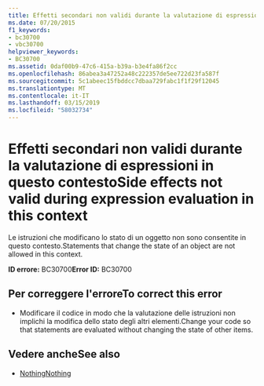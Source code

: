 ```yaml
---
title: Effetti secondari non validi durante la valutazione di espressioni in questo contesto
ms.date: 07/20/2015
f1_keywords:
- bc30700
- vbc30700
helpviewer_keywords:
- BC30700
ms.assetid: 0daf00b9-47c6-415a-b39a-b3e4fa86f2cc
ms.openlocfilehash: 86abea3a47252a48c222357de5ee722d23fa587f
ms.sourcegitcommit: 5c1abeec15fbddcc7dbaa729fabc1f1f29f12045
ms.translationtype: MT
ms.contentlocale: it-IT
ms.lasthandoff: 03/15/2019
ms.locfileid: "58032734"
---
```

# <a name="side-effects-not-valid-during-expression-evaluation-in-this-context"></a><span data-ttu-id="79c3b-102">Effetti secondari non validi durante la valutazione di espressioni in questo contesto</span><span class="sxs-lookup"><span data-stu-id="79c3b-102">Side effects not valid during expression evaluation in this context</span></span>
<span data-ttu-id="79c3b-103">Le istruzioni che modificano lo stato di un oggetto non sono consentite in questo contesto.</span><span class="sxs-lookup"><span data-stu-id="79c3b-103">Statements that change the state of an object are not allowed in this context.</span></span>  
  
 <span data-ttu-id="79c3b-104">**ID errore:** BC30700</span><span class="sxs-lookup"><span data-stu-id="79c3b-104">**Error ID:** BC30700</span></span>  
  
## <a name="to-correct-this-error"></a><span data-ttu-id="79c3b-105">Per correggere l'errore</span><span class="sxs-lookup"><span data-stu-id="79c3b-105">To correct this error</span></span>  
  
-   <span data-ttu-id="79c3b-106">Modificare il codice in modo che la valutazione delle istruzioni non implichi la modifica dello stato degli altri elementi.</span><span class="sxs-lookup"><span data-stu-id="79c3b-106">Change your code so that statements are evaluated without changing the state of other items.</span></span>  
  
## <a name="see-also"></a><span data-ttu-id="79c3b-107">Vedere anche</span><span class="sxs-lookup"><span data-stu-id="79c3b-107">See also</span></span>

- [<span data-ttu-id="79c3b-108">Nothing</span><span class="sxs-lookup"><span data-stu-id="79c3b-108">Nothing</span></span>](../../visual-basic/language-reference/nothing.md)
